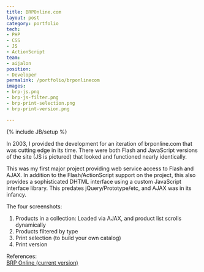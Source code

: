 ```yaml
---
title: BRPOnline.com
layout: post
category: portfolio
tech:
- PHP
- CSS
- JS
- ActionScript
team:
- aijalon
position:
- Developer
permalink: /portfolio/brponlinecom
images:
- brp-js.png
- brp-js-filter.png
- brp-print-selection.png
- brp-print-version.png

---
```

{% include JB/setup %}
<div id="node-45" class="node node-portfolio node-promoted">
  <div class="content clearfix">
    <div class="field field-name-body field-type-text-with-summary field-label-hidden"><div class="field-items"><div class="field-item even"><p>In 2003, I provided the development for an iteration of brponline.com that was cutting edge in its time. There were both Flash and JavaScript versions of the site (JS is pictured) that looked and functioned nearly identically.</p>
<p>This was my first major project providing web service access to Flash and AJAX. In addition to the Flash/ActionScript support on the project, this also provides a sophisticated DHTML interface using a custom JavaScript interface library. This predates jQuery/Prototype/etc, and AJAX was in its infancy.</p>
<p>The four screenshots:</p>
<ol><li>
		Products in a collection: Loaded via AJAX, and product list scrolls dynamically</li>
	<li>
		Products filtered by type</li>
	<li>
		Print selection (to build your own catalog)</li>
	<li>
		Print version</li>
</ol></div></div></div><div class="field field-name-field-reference field-type-link-field field-label-above"><div class="field-label">References:&nbsp;</div><div class="field-items"><div class="field-item even"><a href="http://brponline.com" rel="nofollow">BRP Online (current version)</a></div></div></div>  </div>
</div>
